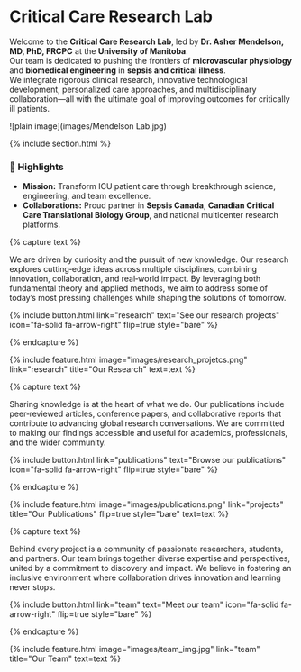 ---
---

# Critical Care Research Lab 

Welcome to the **Critical Care Research Lab**, led by **Dr. Asher Mendelson, MD, PhD, FRCPC** at the **University of Manitoba**.  
Our team is dedicated to pushing the frontiers of **microvascular physiology** and **biomedical engineering** in **sepsis and critical illness**.  
We integrate rigorous clinical research, innovative technological development, personalized care approaches, and multidisciplinary collaboration—all with the ultimate goal of improving outcomes for critically ill patients.

![plain image](images/Mendelson Lab.jpg)


{% include section.html %}

### 🌟 Highlights

- **Mission:** Transform ICU patient care through breakthrough science, engineering, and team excellence.
- **Collaborations:** Proud partner in **Sepsis Canada**, **Canadian Critical Care Translational Biology Group**, and national multicenter research platforms.

{% capture text %}

We are driven by curiosity and the pursuit of new knowledge. Our research explores cutting‑edge ideas across multiple disciplines, combining innovation, collaboration, and real‑world impact. By leveraging both fundamental theory and applied methods, we aim to address some of today’s most pressing challenges while shaping the solutions of tomorrow.

{%
  include button.html
  link="research"
  text="See our research projects"
  icon="fa-solid fa-arrow-right"
  flip=true
  style="bare"
%}

{% endcapture %}

{%
  include feature.html
  image="images/research_projetcs.png"
  link="research"
  title="Our Research"
  text=text
%}

{% capture text %}

Sharing knowledge is at the heart of what we do. Our publications include peer‑reviewed articles, conference papers, and collaborative reports that contribute to advancing global research conversations. We are committed to making our findings accessible and useful for academics, professionals, and the wider community.

{%
  include button.html
  link="publications"
  text="Browse our publications"
  icon="fa-solid fa-arrow-right"
  flip=true
  style="bare"
%}

{% endcapture %}

{%
  include feature.html
  image="images/publications.png"
  link="projects"
  title="Our Publications"
  flip=true
  style="bare"
  text=text
%}

{% capture text %}

Behind every project is a community of passionate researchers, students, and partners. Our team brings together diverse expertise and perspectives, united by a commitment to discovery and impact. We believe in fostering an inclusive environment where collaboration drives innovation and learning never stops.


{%
  include button.html
  link="team"
  text="Meet our team"
  icon="fa-solid fa-arrow-right"
  flip=true
  style="bare"
%}

{% endcapture %}

{%
  include feature.html
  image="images/team_img.jpg"
  link="team"
  title="Our Team"
  text=text
%}
